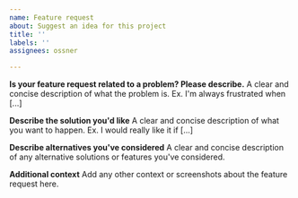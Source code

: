 ```yaml
---
name: Feature request
about: Suggest an idea for this project
title: ''
labels: ''
assignees: ossner

---
```


**Is your feature request related to a problem? Please describe.**
A clear and concise description of what the problem is. Ex. I'm always frustrated when [...]

**Describe the solution you'd like**
A clear and concise description of what you want to happen. Ex. I would really like it if [...]

**Describe alternatives you've considered**
A clear and concise description of any alternative solutions or features you've considered.

**Additional context**
Add any other context or screenshots about the feature request here.
